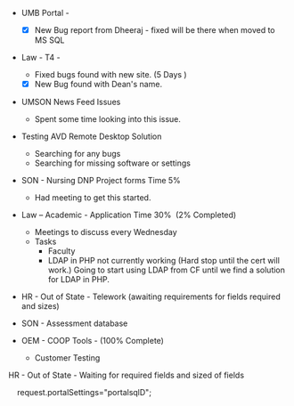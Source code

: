 - UMB Portal - 
    - [x] New Bug report from Dheeraj - fixed will be there when moved to MS SQL

- Law - T4 - 
	- Fixed bugs found with new site. (5 Days )
	- [x] New Bug found with Dean's name.
- UMSON News Feed Issues
	- Spent some time looking into this issue.
- Testing AVD Remote Desktop Solution
	- Searching for any bugs 
	- Searching for missing software or settings

-   SON - Nursing DNP Project forms Time 5%
    -   Had meeting to get this started.

-   Law – Academic - Application Time  30%  (2% Completed)
    -   Meetings to discuss every Wednesday
    -   Tasks 
        -   Faculty 
        - LDAP in PHP not currently working (Hard stop until the cert will work.) Going to start using LDAP from CF until we find a solution for LDAP in PHP.

- HR - Out of State - Telework (awaiting requirements for fields required and sizes)

-   SON - Assessment database
-   OEM - COOP Tools -  (100% Complete)
    -   Customer Testing

HR - Out of State - Waiting for required fields and sized of fields

    request.portalSettings="portalsqlD";